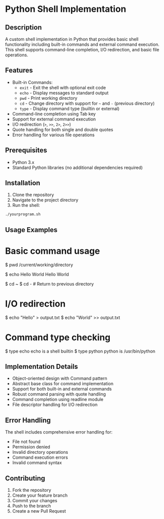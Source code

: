 # Python Shell Implementation

## Description
A custom shell implementation in Python that provides basic shell functionality including built-in commands and external command execution. This shell supports command-line completion, I/O redirection, and basic file operations.

## Features
- Built-in Commands:
  - `exit` - Exit the shell with optional exit code
  - `echo` - Display messages to standard output
  - `pwd` - Print working directory
  - `cd` - Change directory with support for `~` and `-` (previous directory)
  - `type` - Display command type (builtin or external)
- Command-line completion using Tab key
- Support for external command execution
- I/O redirection (`>`, `>>`, `2>`, `2>>`)
- Quote handling for both single and double quotes
- Error handling for various file operations

## Prerequisites
- Python 3.x
- Standard Python libraries (no additional dependencies required)

## Installation
1. Clone the repository
2. Navigate to the project directory
3. Run the shell:
```bash
./yourprogram.sh
```

## Usage Examples
# Basic command usage
$ pwd
/current/working/directory

$ echo Hello World
Hello World

$ cd ~
$ cd -  # Return to previous directory

# I/O redirection
$ echo "Hello" > output.txt
$ echo "World" >> output.txt

# Command type checking
$ type echo
echo is a shell builtin
$ type python
python is /usr/bin/python

## Implementation Details
- Object-oriented design with Command pattern
- Abstract base class for command implementation
- Support for both built-in and external commands
- Robust command parsing with quote handling
- Command completion using readline module
- File descriptor handling for I/O redirection

## Error Handling
The shell includes comprehensive error handling for:
- File not found
- Permission denied
- Invalid directory operations
- Command execution errors
- Invalid command syntax

## Contributing
1. Fork the repository
2. Create your feature branch
3. Commit your changes
4. Push to the branch
5. Create a new Pull Request
